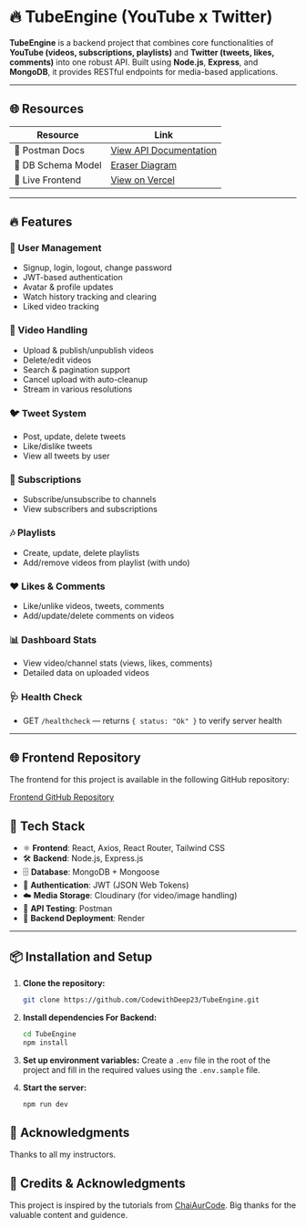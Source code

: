 # 🔥 TubeEngine (YouTube x Twitter)

**TubeEngine** is a backend project that combines core functionalities of **YouTube (videos, subscriptions, playlists)** and **Twitter (tweets, likes, comments)** into one robust API. Built using **Node.js**, **Express**, and **MongoDB**, it provides RESTful endpoints for media-based applications.

---

## 🌐 Resources

| Resource            | Link                                                                 |
|---------------------|----------------------------------------------------------------------|
| 🧪 Postman Docs     | [View API Documentation](https://documenter.getpostman.com/view/39785896/2sB2izDt48) |
| 🧠 DB Schema Model  | [Eraser Diagram](https://app.eraser.io/workspace/OJQXZCrbUtiEVt8QAo5G) |
| 🚀 Live Frontend    | [View on Vercel](https://tube-mern-project.vercel.app/)              |

---

## 🔥 Features

### 👤 User Management
- Signup, login, logout, change password
- JWT-based authentication
- Avatar & profile updates
- Watch history tracking and clearing
- Liked video tracking

### 🎥 Video Handling
- Upload & publish/unpublish videos
- Delete/edit videos
- Search & pagination support
- Cancel upload with auto-cleanup
- Stream in various resolutions

### 🐦 Tweet System
- Post, update, delete tweets
- Like/dislike tweets
- View all tweets by user

### 🔔 Subscriptions
- Subscribe/unsubscribe to channels
- View subscribers and subscriptions

### 🎶 Playlists
- Create, update, delete playlists
- Add/remove videos from playlist (with undo)

### ❤️ Likes & Comments
- Like/unlike videos, tweets, comments
- Add/update/delete comments on videos

### 📊 Dashboard Stats
- View video/channel stats (views, likes, comments)
- Detailed data on uploaded videos

### 🩺 Health Check
- GET `/healthcheck` — returns `{ status: "Ok" }` to verify server health

---

## 🌐 Frontend Repository

The frontend for this project is available in the following GitHub repository:

[Frontend GitHub Repository](https://github.com/CodewithDeep23/TubeEngine-Frontend)

## 🧰 Tech Stack

- ⚛️ **Frontend**: React, Axios, React Router, Tailwind CSS  
- 🛠️ **Backend**: Node.js, Express.js  
- 🗄️ **Database**: MongoDB + Mongoose  
- 🔐 **Authentication**: JWT (JSON Web Tokens)  
- ☁️ **Media Storage**: Cloudinary (for video/image handling)  
- 🧪 **API Testing**: Postman  
- 🔧 **Backend Deployment**: Render 

---

## 📦 Installation and Setup

1. **Clone the repository:**

    ```bash
    git clone https://github.com/CodewithDeep23/TubeEngine.git
    ```

2. **Install dependencies For Backend:**

    ```bash
    cd TubeEngine
    npm install
    ```

3. **Set up environment variables:**
    Create a `.env` file in the root of the project and fill in the required values using the `.env.sample` file.

4. **Start the server:**

    ```bash
    npm run dev
    ```


## 🙏 Acknowledgments

Thanks to all my instructors.

## 📝 Credits & Acknowledgments

This project is inspired by the tutorials from [ChaiAurCode](https://www.youtube.com/@chaiaurcode). Big thanks for the valuable content and guidence.